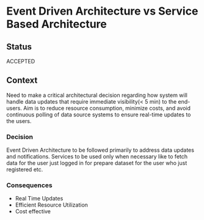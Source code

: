 # Event Driven Architecture vs Service Based Architecture

## Status

ACCEPTED

## Context

Need to make a critical architectural decision regarding how system will handle data updates that require immediate visibility(< 5 min) to the end-users.  Aim is to reduce resource consumption, minimize costs, and avoid continuous polling of data source systems to ensure real-time updates to the users.

### Decision

Event Driven Architecture to be followed primarily to address data updates and notifications. Services to be used only when necessary like to fetch data for the user just logged in for prepare dataset for the user who just registered etc.

### Consequences
- Real Time Updates
- Efficient Resource Utilization
- Cost effective

